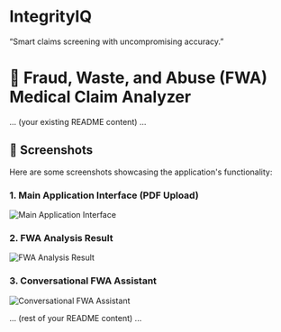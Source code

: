 # IntegrityIQ
“Smart claims screening with uncompromising accuracy.”
# 🏥 Fraud, Waste, and Abuse (FWA) Medical Claim Analyzer

... (your existing README content) ...

## 📸 Screenshots

Here are some screenshots showcasing the application's functionality:

### 1. Main Application Interface (PDF Upload)

![Main Application Interface](screenshots/fwa_app_initial_view.png)

### 2. FWA Analysis Result

![FWA Analysis Result](screenshots/fwa_analysis_result.png)

### 3. Conversational FWA Assistant

![Conversational FWA Assistant](screenshots/fwa_chat_interface.png)

... (rest of your README content) ...

